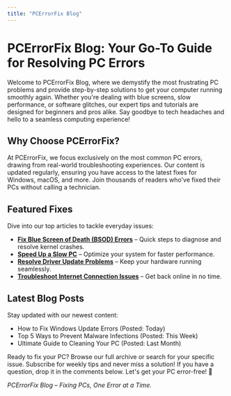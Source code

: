 ```yaml
---
title: "PCErrorFix Blog"
---
```


# PCErrorFix Blog: Your Go-To Guide for Resolving PC Errors

Welcome to PCErrorFix Blog, where we demystify the most frustrating PC problems and provide step-by-step solutions to get your computer running smoothly again. Whether you're dealing with blue screens, slow performance, or software glitches, our expert tips and tutorials are designed for beginners and pros alike. Say goodbye to tech headaches and hello to a seamless computing experience!

## Why Choose PCErrorFix?
At PCErrorFix, we focus exclusively on the most common PC errors, drawing from real-world troubleshooting experiences. Our content is updated regularly, ensuring you have access to the latest fixes for Windows, macOS, and more. Join thousands of readers who've fixed their PCs without calling a technician.

## Featured Fixes
Dive into our top articles to tackle everyday issues:
- **[Fix Blue Screen of Death (BSOD) Errors](#)** – Quick steps to diagnose and resolve kernel crashes.
- **[Speed Up a Slow PC](#)** – Optimize your system for faster performance.
- **[Resolve Driver Update Problems](#)** – Keep your hardware running seamlessly.
- **[Troubleshoot Internet Connection Issues](#)** – Get back online in no time.

## Latest Blog Posts
Stay updated with our newest content:
- How to Fix Windows Update Errors (Posted: Today)
- Top 5 Ways to Prevent Malware Infections (Posted: This Week)
- Ultimate Guide to Cleaning Your PC (Posted: Last Month)

Ready to fix your PC? Browse our full archive or search for your specific issue. Subscribe for weekly tips and never miss a solution! If you have a question, drop it in the comments below. Let's get your PC error-free! 🚀

*PCErrorFix Blog – Fixing PCs, One Error at a Time.*